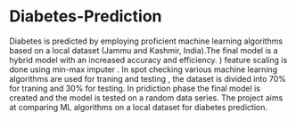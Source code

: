 # Diabetes-Prediction
Diabetes is predicted by employing proficient machine learning algorithms based on a local dataset (Jammu and Kashmir, India).The final model is a hybrid model with an increased accuracy and efficiency. )
feature scaling is done using min-max imputer .
In spot checking various machine learning algorithms are used for traning and testing , the dataset is divided into 70% for traning and 30% for testing.
In pridiction phase the final model is created and the model is tested on a random data series.
The project aims at comparing ML algorithms on a local dataset for diabetes prediction.
